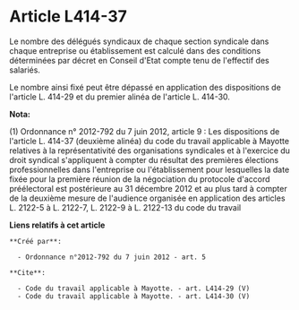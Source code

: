 # Article L414-37

Le nombre des délégués syndicaux de chaque section syndicale dans chaque entreprise ou établissement est calculé dans des
conditions déterminées par décret en Conseil d'Etat compte tenu de l'effectif des salariés. 

Le nombre ainsi fixé peut être dépassé en application des dispositions de l'article L. 414-29 et du premier alinéa de
l'article L. 414-30.

**Nota:**

(1) Ordonnance n° 2012-792 du 7 juin 2012, article 9 : Les dispositions de l'article L. 414-37 (deuxième alinéa) du code du
travail applicable à Mayotte relatives à la représentativité des organisations syndicales et à l'exercice du droit syndical
s'appliquent à compter du résultat des premières élections professionnelles dans l'entreprise ou l'établissement pour
lesquelles la date fixée pour la première réunion de la négociation du protocole d'accord préélectoral est postérieure au 31
décembre 2012 et au plus tard à compter de la deuxième mesure de l'audience organisée en application des articles L. 2122-5 à
L. 2122-7, L. 2122-9 à L. 2122-13 du code du travail

**Liens relatifs à cet article**

	**Créé par**:

	  - Ordonnance n°2012-792 du 7 juin 2012 - art. 5

	**Cite**:

	  - Code du travail applicable à Mayotte. - art. L414-29 (V)
	  - Code du travail applicable à Mayotte. - art. L414-30 (V)

